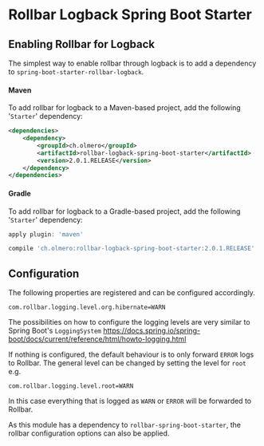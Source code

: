 # Rollbar Logback Spring Boot Starter

## Enabling Rollbar for Logback
The simplest way to enable rollbar through logback is to add a dependency to
`spring-boot-starter-rollbar-logback`.

#### Maven
To add rollbar for logback to a Maven-based project, add the following '`Starter`' dependency:

```xml
<dependencies>
    <dependency>
        <groupId>ch.olmero</groupId>
        <artifactId>rollbar-logback-spring-boot-starter</artifactId>
        <version>2.0.1.RELEASE</version>
    </dependency>
</dependencies>
```

#### Gradle
To add rollbar for logback to a Gradle-based project, add the following '`Starter`' dependency:

```groovy
apply plugin: 'maven'

compile 'ch.olmero:rollbar-logback-spring-boot-starter:2.0.1.RELEASE'
```


## Configuration
The following properties are registered and can be configured accordingly.

`com.rollbar.logging.level.org.hibernate=WARN`

The possibilities on how to configure the logging levels are very similar to Spring Boot's `LoggingSystem` https://docs.spring.io/spring-boot/docs/current/reference/html/howto-logging.html

If nothing is configured, the default behaviour is to only forward `ERROR` logs to Rollbar. The general level can be
changed by setting the level for `root` e.g.

`com.rollbar.logging.level.root=WARN`

In this case everything that is logged as `WARN` or `ERROR` will be forwarded to Rollbar.

As this module has a dependency to `rollbar-spring-boot-starter`, the rollbar configuration options can also be applied.

